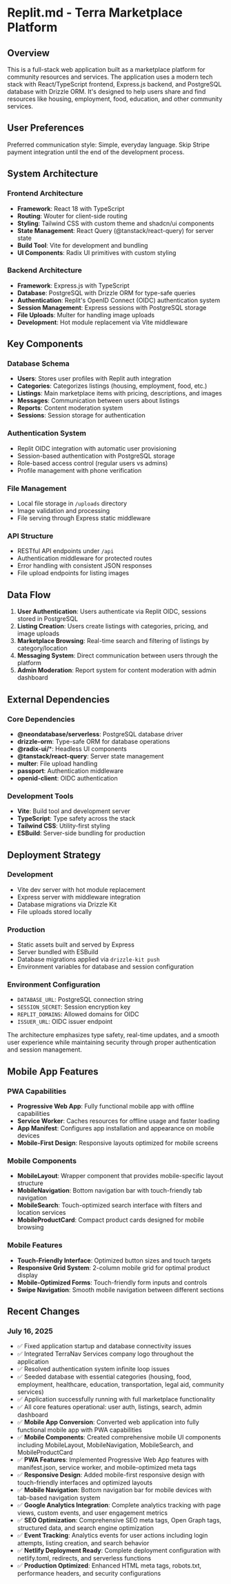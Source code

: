 # Replit.md - Terra Marketplace Platform

## Overview

This is a full-stack web application built as a marketplace platform for community resources and services. The application uses a modern tech stack with React/TypeScript frontend, Express.js backend, and PostgreSQL database with Drizzle ORM. It's designed to help users share and find resources like housing, employment, food, education, and other community services.

## User Preferences

Preferred communication style: Simple, everyday language.
Skip Stripe payment integration until the end of the development process.

## System Architecture

### Frontend Architecture
- **Framework**: React 18 with TypeScript
- **Routing**: Wouter for client-side routing
- **Styling**: Tailwind CSS with custom theme and shadcn/ui components
- **State Management**: React Query (@tanstack/react-query) for server state
- **Build Tool**: Vite for development and bundling
- **UI Components**: Radix UI primitives with custom styling

### Backend Architecture
- **Framework**: Express.js with TypeScript
- **Database**: PostgreSQL with Drizzle ORM for type-safe queries
- **Authentication**: Replit's OpenID Connect (OIDC) authentication system
- **Session Management**: Express sessions with PostgreSQL storage
- **File Uploads**: Multer for handling image uploads
- **Development**: Hot module replacement via Vite middleware

## Key Components

### Database Schema
- **Users**: Stores user profiles with Replit auth integration
- **Categories**: Categorizes listings (housing, employment, food, etc.)
- **Listings**: Main marketplace items with pricing, descriptions, and images
- **Messages**: Communication between users about listings
- **Reports**: Content moderation system
- **Sessions**: Session storage for authentication

### Authentication System
- Replit OIDC integration with automatic user provisioning
- Session-based authentication with PostgreSQL storage
- Role-based access control (regular users vs admins)
- Profile management with phone verification

### File Management
- Local file storage in `/uploads` directory
- Image validation and processing
- File serving through Express static middleware

### API Structure
- RESTful API endpoints under `/api`
- Authentication middleware for protected routes
- Error handling with consistent JSON responses
- File upload endpoints for listing images

## Data Flow

1. **User Authentication**: Users authenticate via Replit OIDC, sessions stored in PostgreSQL
2. **Listing Creation**: Users create listings with categories, pricing, and image uploads
3. **Marketplace Browsing**: Real-time search and filtering of listings by category/location
4. **Messaging System**: Direct communication between users through the platform
5. **Admin Moderation**: Report system for content moderation with admin dashboard

## External Dependencies

### Core Dependencies
- **@neondatabase/serverless**: PostgreSQL database driver
- **drizzle-orm**: Type-safe ORM for database operations
- **@radix-ui/***: Headless UI components
- **@tanstack/react-query**: Server state management
- **multer**: File upload handling
- **passport**: Authentication middleware
- **openid-client**: OIDC authentication

### Development Tools
- **Vite**: Build tool and development server
- **TypeScript**: Type safety across the stack
- **Tailwind CSS**: Utility-first styling
- **ESBuild**: Server-side bundling for production

## Deployment Strategy

### Development
- Vite dev server with hot module replacement
- Express server with middleware integration
- Database migrations via Drizzle Kit
- File uploads stored locally

### Production
- Static assets built and served by Express
- Server bundled with ESBuild
- Database migrations applied via `drizzle-kit push`
- Environment variables for database and session configuration

### Environment Configuration
- `DATABASE_URL`: PostgreSQL connection string
- `SESSION_SECRET`: Session encryption key
- `REPLIT_DOMAINS`: Allowed domains for OIDC
- `ISSUER_URL`: OIDC issuer endpoint

The architecture emphasizes type safety, real-time updates, and a smooth user experience while maintaining security through proper authentication and session management.

## Mobile App Features

### PWA Capabilities
- **Progressive Web App**: Fully functional mobile app with offline capabilities
- **Service Worker**: Caches resources for offline usage and faster loading
- **App Manifest**: Configures app installation and appearance on mobile devices
- **Mobile-First Design**: Responsive layouts optimized for mobile screens

### Mobile Components
- **MobileLayout**: Wrapper component that provides mobile-specific layout structure
- **MobileNavigation**: Bottom navigation bar with touch-friendly tab navigation
- **MobileSearch**: Touch-optimized search interface with filters and location services
- **MobileProductCard**: Compact product cards designed for mobile browsing

### Mobile Features
- **Touch-Friendly Interface**: Optimized button sizes and touch targets
- **Responsive Grid System**: 2-column mobile grid for optimal product display
- **Mobile-Optimized Forms**: Touch-friendly form inputs and controls
- **Swipe Navigation**: Smooth mobile navigation between different sections

## Recent Changes

### July 16, 2025
- ✅ Fixed application startup and database connectivity issues
- ✅ Integrated TerraNav Services company logo throughout the application
- ✅ Resolved authentication system infinite loop issues
- ✅ Seeded database with essential categories (housing, food, employment, healthcare, education, transportation, legal aid, community services)
- ✅ Application successfully running with full marketplace functionality
- ✅ All core features operational: user auth, listings, search, admin dashboard
- ✅ **Mobile App Conversion**: Converted web application into fully functional mobile app with PWA capabilities
- ✅ **Mobile Components**: Created comprehensive mobile UI components including MobileLayout, MobileNavigation, MobileSearch, and MobileProductCard
- ✅ **PWA Features**: Implemented Progressive Web App features with manifest.json, service worker, and mobile-optimized meta tags
- ✅ **Responsive Design**: Added mobile-first responsive design with touch-friendly interfaces and optimized layouts
- ✅ **Mobile Navigation**: Bottom navigation bar for mobile devices with tab-based navigation system
- ✅ **Google Analytics Integration**: Complete analytics tracking with page views, custom events, and user engagement metrics
- ✅ **SEO Optimization**: Comprehensive SEO meta tags, Open Graph tags, structured data, and search engine optimization
- ✅ **Event Tracking**: Analytics events for user actions including login attempts, listing creation, and search behavior
- ✅ **Netlify Deployment Ready**: Complete deployment configuration with netlify.toml, redirects, and serverless functions
- ✅ **Production Optimized**: Enhanced HTML meta tags, robots.txt, performance headers, and security configurations